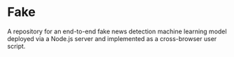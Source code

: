 # Fake
A repository for an end-to-end fake news detection machine learning model deployed via a Node.js server and implemented as a cross-browser user script.
